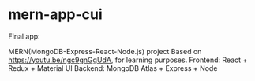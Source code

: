 # mern-app-cui

Final app: 

MERN(MongoDB-Express-React-Node.js) project Based on https://youtu.be/ngc9gnGgUdA, for learning purposes. 
Frontend: React + Redux + Material UI
Backend: MongoDB Atlas + Express + Node 
